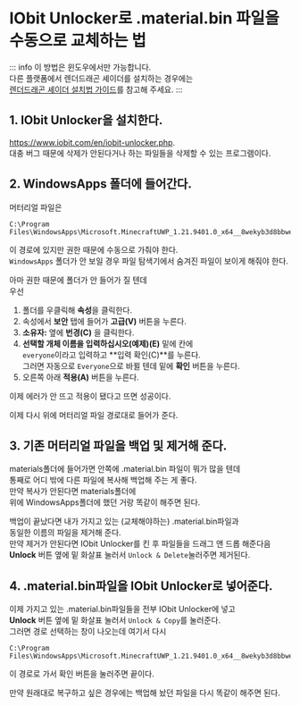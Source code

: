 # IObit Unlocker로 .material.bin 파일을 수동으로 교체하는 법

::: info
이 방법은 윈도우에서만 가능합니다.  
다른 플랫폼에서 렌더드래곤 셰이더를 설치하는 경우에는  
[렌더드래곤 셰이더 설치법 가이드](/bedrock/rd/rdinstall)를 참고해 주세요.
:::

## 1. IObit Unlocker을 설치한다.

https://www.iobit.com/en/iobit-unlocker.php.  
대충 버그 때문에 삭제가 안된다거나 하는 파일들을 삭제할 수 있는 프로그램이다.

## 2. WindowsApps 폴더에 들어간다.
머터리얼 파일은  
```
C:\Program Files\WindowsApps\Microsoft.MinecraftUWP_1.21.9401.0_x64__8wekyb3d8bbwe\data\renderer\materials
```
이 경로에 있지만 권한 때문에 수동으로 가줘야 한다.  
`WindowsApps` 폴더가 안 보일 경우 파일 탐색기에서 숨겨진 파일이 보이게 해줘야 한다.

아마 권한 때문에 폴더가 안 들어가 질 텐데  
우선
1. 폴더를 우클릭해 **속성**을 클릭한다.  
2. 속성에서 **보안** 탭에 들어가 **고급(V)** 버튼을 누른다.
3. **소유자:**  옆에 **번경(C)** 을 클릭한다.
4. **선택할 개체 이름을 입력하십시오(예제)(E)** 밑에 칸에  
`everyone`이라고 입력하고 **입력 확인(C)**를 누른다.  
그러면 자동으로 `Everyone`으로 바뀔 텐데 밑에 **확인** 버튼을 누른다.
5. 오른쪽 아래 **적용(A)** 버튼을 누른다.  

이제 에러가 안 뜨고 적용이 됐다고 뜨면 성공이다.

이제 다시 위에 머터리얼 파일 경로대로 들어가 준다. 

## 3. 기존 머터리얼 파일을 백업 및 제거해 준다.  
materials폴더에 들어가면 안쪽에 .material.bin 파일이 뭐가 많을 텐데  
통째로 어디 밖에 다른 파일에 복사해 백업해 주는 게 좋다.  
만약 복사가 안된다면 materials폴더에  
위에 WindowsApps폴더에 했던 거랑 똑같이 해주면 된다.

백업이 끝났다면 내가 가지고 있는 (교체해야하는) .material.bin파일과  
동일한 이름의 파일을 제거해 준다.  
만약 제거가 안된다면 IObit Unlocker를 킨 후 파일들을 드래그 앤 드롭 해준다음  
**Unlock** 버튼 옆에 밑 화살표 눌러서 `Unlock & Delete`눌러주면 제거된다.  

## 4. .material.bin파일을 IObit Unlocker로 넣어준다.
이제 가지고 있는 .material.bin파일들을 전부 IObit Unlocker에 넣고  
**Unlock** 버튼 옆에 밑 화살표 눌러서 `Unlock & Copy`를 눌러준다.  
그러면 경로 선택하는 창이 나오는데 여기서 다시  
```
C:\Program Files\WindowsApps\Microsoft.MinecraftUWP_1.21.9401.0_x64__8wekyb3d8bbwe\data\renderer\materials
```
이 경로로 가서 확인 버튼을 눌러주면 끝이다.

만약 원래대로 복구하고 싶은 경우에는 백업해 놨던 파일을 다시 똑같이 해주면 된다.